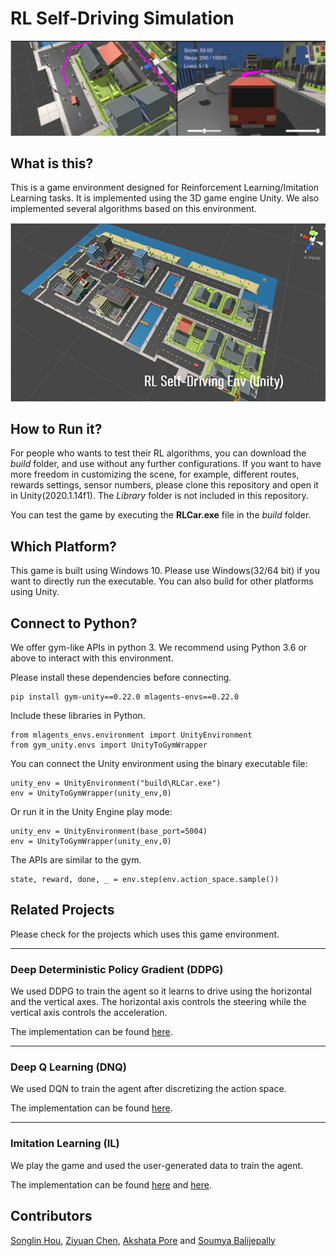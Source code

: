 # RL Self-Driving Simulation

![env image](Images/car.gif)

## What is this?

This is a game environment designed for Reinforcement Learning/Imitation Learning tasks. It is implemented using the 3D game engine Unity. We also implemented several algorithms based on this environment.

![env image](Images/hero_img.png)

## How to Run it?

For people who wants to test their RL algorithms, you can download the _build_ folder, and use without any further configurations. If you want to have more freedom in customizing the scene, for example, different routes, rewards settings, sensor numbers, please clone this repository and open it in Unity(2020.1.14f1). The _Library_ folder is not included in this repository.

You can test the game by executing the **RLCar.exe** file in the _build_ folder.

## Which Platform?

This game is built using Windows 10. Please use Windows(32/64 bit) if you want to directly run the executable. You can also build for other platforms using Unity.

## Connect to Python?

We offer gym-like APIs in python 3. We recommend using Python 3.6 or above to interact with this environment.

Please install these dependencies before connecting.

```
pip install gym-unity==0.22.0 mlagents-envs==0.22.0
```

Include these libraries in Python.

```
from mlagents_envs.environment import UnityEnvironment
from gym_unity.envs import UnityToGymWrapper
```

You can connect the Unity environment using the binary executable file:

```
unity_env = UnityEnvironment("build\RLCar.exe")
env = UnityToGymWrapper(unity_env,0)
```

Or run it in the Unity Engine play mode:

```
unity_env = UnityEnvironment(base_port=5004)
env = UnityToGymWrapper(unity_env,0)
```

The APIs are similar to the gym.

```
state, reward, done, _ = env.step(env.action_space.sample())
```

## Related Projects

Please check for the projects which uses this game environment.

<hr>

### Deep Deterministic Policy Gradient (DDPG)

We used DDPG to train the agent so it learns to drive using the horizontal and the vertical axes. The horizontal axis controls the steering while the vertical axis controls the acceleration.

The implementation can be found [here](https://github.com/songlinhou/RL-Selfdriving-Env/blob/master/Experiments/RL-Project4-Car.ipynb).

<hr>

### Deep Q Learning (DNQ)

We used DQN to train the agent after discretizing the action space.

The implementation can be found [here](https://github.com/songlinhou/RL-Selfdriving-Env/blob/master/Experiments/RLCar_Project4_DQN.ipynb).

<hr>

### Imitation Learning (IL)

We play the game and used the user-generated data to train the agent.

The implementation can be found [here](https://github.com/songlinhou/RL-Selfdriving-Env/tree/master/Experiments/Imitation%20Learning) and [here](https://github.com/songlinhou/RL-Selfdriving-Env/blob/master/Experiments/IL_CAR.ipynb).

## Contributors

[Songlin Hou](https://github.com/songlinhou), [Ziyuan Chen](https://github.com/zchen8-hub), [Akshata Pore](https://github.com/Akshata1801) and [Soumya Balijepally](https://github.com/SoumyaSrilekha)
